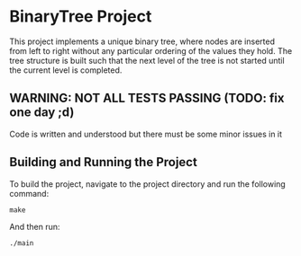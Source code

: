 # BinaryTree Project

This project implements a unique binary tree, where nodes are inserted from left to right without any particular ordering of the values they hold. The tree structure is built such that the next level of the tree is not started until the current level is completed.

## WARNING: NOT ALL TESTS PASSING (TODO: fix one day ;d)

Code is written and understood but there must be some minor issues in it

## Building and Running the Project

To build the project, navigate to the project directory and run the following command:

```
make
```

And then run:

```
./main
```
